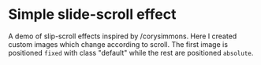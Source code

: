 # Simple slide-scroll effect

A demo of slip-scroll effects inspired by /corysimmons. 
Here I created custom images which change according to scroll. The first image is positioned `fixed` with class "default" while the rest are positioned `absolute`.

